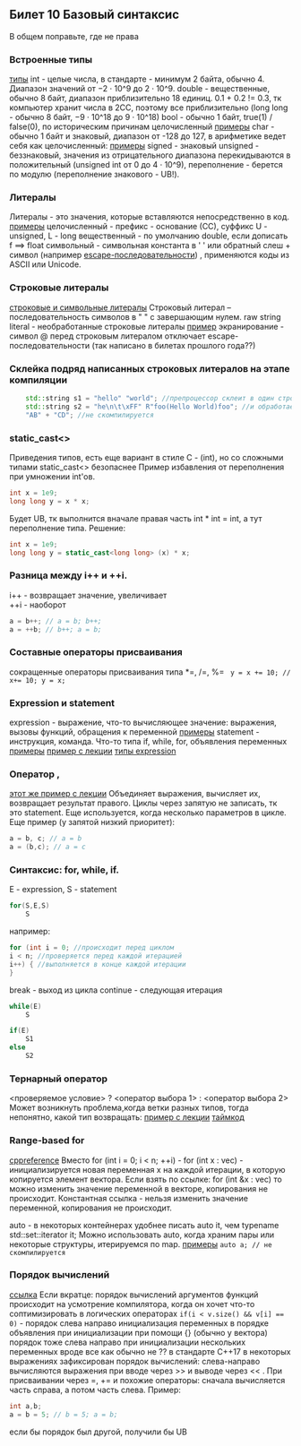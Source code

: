 ## Билет 10 Базовый синтаксис
В общем поправьте, где не права
### Встроенные типы
[типы](https://en.cppreference.com/w/cpp/language/types)
int - целые числа, в стандарте - минимум 2 байта, обычно 4. Диапазон значений от −2 · 10^9 до 2 · 10^9.
double - вещественные, обычно 8 байт, диапазон приблизительно 18 единиц. 
0.1 + 0.2 != 0.3, тк компьютер хранит числа в 2СС, поэтому все приблизительно 
(long long - обычно 8 байт, −9 · 10^18 до 9 · 10^18)
bool - обычно 1 байт, true(1) / false(0), по историческим причинам целочисленный   [примеры](https://github.com/hse-spb-2021-cpp/lectures/blob/master/02-210909/01-trivial-types/01-bool.cpp)
char - обычно 1 байт и знаковый, диапазон от -128 до 127, в арифметике ведет себя как целочисленный: [примеры](https://github.com/hse-spb-2021-cpp/lectures/blob/master/02-210909/01-trivial-types/03-char.cpp)
signed - знаковый
unsigned - беззнаковый, значения из отрицательного диапазона перекидываются в положительный (unsigned int от 0 до 4 · 10^9), переполнение - берется по модулю (переполнение знакового - UB!).
### Литералы
Литералы - это значения, которые вставляются непосредственно в код. 
[примеры](https://github.com/hse-spb-2021-cpp/lectures/blob/master/02-210909/01-trivial-types/04-literals.cpp)
целочисленный - префикс - основание (СС), суффикс U -unsigned, L - long
вещественный - по умолчанию double, если дописать f ==> float 
символьный - символьная константа в ' ' или обратный слеш + символ (например [escape-последовательности](https://en.cppreference.com/w/cpp/language/escape)) ,  применяются коды из ASCII или Unicode.
### Строковые литералы
[строковые и символьные литералы](https://docs.microsoft.com/ru-ru/cpp/cpp/string-and-character-literals-cpp?view=msvc-170)
Строковый литерал – последовательность символов в " " с завершающим нулем.
raw string literal - необработанные строковые литералы [пример](https://www.geeksforgeeks.org/raw-string-literal-c/)
экранирование - символ @ перед строковым литералом отключает escape-последовательности (так написано в билетах прошлого года??)
### Склейка подряд написанных строковых литералов на этапе компиляции 
```c++
    std::string s1 = "hello" "world"; //препроцессор склеит в один строковый литерал
    std::string s2 = "he\n\t\xFF" R"foo(Hello World)foo"; //и обработает все эти штуки 
    "AB" + "CD"; //не скомпилируется
```

### static_cast<> 
Приведения типов, есть еще вариант в стиле C - (int), но со сложными типами static_cast<> безопаснее
Пример избавления от переполнения при умножении int'ов.
```c++
int x = 1e9; 
long long y = x * x; 
```
Будет UB, тк выполнится вначале правая часть int * int = int, а тут переполнение типа. 
Решение:
```c++
int x = 1e9; 
long long y = static_cast<long long> (x) * x; 
```
### Разница между i++ и ++i.
i++ - возвращает значение, увеличивает  
++i - наоборот
```c++
a = b++; // a = b; b++;
a = ++b; // b++; a = b;
```
### Составные операторы присваивания
сокращенные операторы присваивания типа *=, /=, %=
` y = x += 10; // x+= 10; y = x;`
### Expression и statement
expression - выражение, что-то вычисляющее значение: выражения, вызовы функций, обращения к переменной [примеры](https://en.cppreference.com/w/cpp/language/expressions) 
statement - инструкция, команда. Что-то типа if, while, for, объявления переменных [примеры](https://en.cppreference.com/w/cpp/language/statements)
[пример с лекции](https://github.com/hse-spb-2021-cpp/lectures/blob/master/05-210930/00-before/00-comma.cpp)
[типы expression](https://docs.microsoft.com/en-us/cpp/cpp/types-of-expressions?view=msvc-170)
### Оператор ,
[этот же пример с лекции](https://github.com/hse-spb-2021-cpp/lectures/blob/master/05-210930/00-before/00-comma.cpp)
Объединяет выражения, вычисляет их, возвращает результат правого. Циклы через запятую не записать, тк это statement.
Еще используется, когда несколько параметров в цикле.
Еще пример (у запятой низкий приоритет):
```c++
a = b, c; // a = b
a = (b,c); // a = c
```
### Синтаксис: for, while, if.
E - expression, S - statement
```c++
for(S,E,S)
    S
```
например: 
```c++
for (int i = 0; //происходит перед циклом 
i < n; //проверяется перед каждой итерацией 
i++) { //выполняется в конце каждой итерации 
} 
```
break - выход из цикла 
continue - следующая итерация

```c++
while(E)
    S
```
```c++
if(E)
    S1
else 
    S2
```
### Тернарный оператор
<проверяемое условие> ? <оператор выбора 1> : <оператор выбора 2> 
Может возникнуть проблема,когда ветки разных типов, тогда непонятно, какой тип возвращать:
[пример с лекции](https://github.com/hse-spb-2021-cpp/lectures/blob/master/04-210923/01-functions/02-lcm.cpp)
[таймкод](https://youtu.be/f2aiF6dQQ7c?t=217)
### Range-based for
[cppreference](https://en.cppreference.com/w/cpp/language/range-for)
Вместо for (int i = 0; i < n; ++i) - for (int x : vec) - инициализируется новая переменная x на каждой итерации, в которую копируется элемент вектора.
Если взять по ссылке: 
for (int &x : vec)
то можно изменить значение переменной в векторе, копирования не происходит.
Константная ссылка - нельзя изменить значение переменной, копирования не происходит.

auto - в некоторых контейнерах удобнее писать auto it, чем typename std::set<int>::iterator it;
Можно использовать auto, когда храним пары или некоторые структуры, итерируемся по map.
[примеры](https://github.com/hse-spb-2021-cpp/lectures/blob/master/03-210916/01-extra-stl/03-map.cpp)
`auto a; // не скомпилируется` 
### Порядок вычислений
[ссылка](https://notes.algoprog.ru/cpp/additional.html#id4)
Если вкратце: 
порядок вычислений аргументов функций происходит на усмотрение компилятора, когда он хочет что-то соптимизировать 
в логических операторах  `if(i < v.size() && v[i] == 0)` - порядок слева направо
инициализация переменных в порядке объявления
при инициализации при помощи {} (обычно у вектора) порядок тоже слева направо
при инициализации нескольких переменных вроде все как обычно не ??
в стандарте C++17 в некоторых выражениях зафиксирован порядок вычислений: слева-направо вычисляются выражения при вводе через >> и выводе через << . При присваивании через =, +=  и похожие операторы: сначала вычисляется часть справа, а потом часть слева. 
Пример:
```c++
int a,b;
a = b = 5; // b = 5; a = b;
```
если бы порядок был другой, получили бы UB

